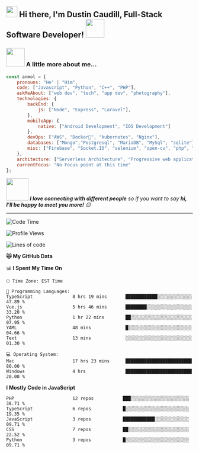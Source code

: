 <h2><img src="https://emojis.slackmojis.com/emojis/images/1531849430/4246/blob-sunglasses.gif?1531849430" width="30"/> Hi there, I'm Dustin Caudill, Full-Stack Software Developer! <img src="https://media.giphy.com/media/12oufCB0MyZ1Go/giphy.gif" width="50"></h2>

### <img src="https://media.giphy.com/media/VgCDAzcKvsR6OM0uWg/giphy.gif" width="50"> A little more about me...

```javascript
const anmol = {
    pronouns: "He" | "Him",
    code: ["Javascript", "Python", "C++", "PHP"],
    askMeAbout: ["web dev", "tech", "app dev", "photography"],
    technologies: {
        backEnd: {
            js: ["Node", "Express", "Laravel"],
        },
        mobileApp: {
            native: ["Android Development", "IOS Development"]
        },
        devOps: ["AWS", "Docker🐳", "kubernetes", "Nginx"],
        databases: ["Mongo","Postgresql", "MariaDB", "MySql", "sqlite"],
        misc: ["Firebase", "Socket.IO", "selenium", "open-cv", "php", "SuiteApp"]
    },
    architecture: ["Serverless Architecture", "Progressive web applications", "Single page applications", "Andrid & IOS app"],
    currentFocus: "No Focus point at this time"
};
```

<img src="https://media.giphy.com/media/LnQjpWaON8nhr21vNW/giphy.gif" width="60"> <em><b>I love connecting with different people</b> so if you want to say <b>hi, I'll be happy to meet you more!</b> 😊</em>

---
<!--START_SECTION:waka-->
![Code Time](http://img.shields.io/badge/Code%20Time-2%2C370%20hrs%2027%20mins-blue)

![Profile Views](http://img.shields.io/badge/Profile%20Views-1354-blue)

![Lines of code](https://img.shields.io/badge/From%20Hello%20World%20I%27ve%20Written-4.8%20million%20lines%20of%20code-blue)

**🐱 My GitHub Data** 

📊 **I Spent My Time On** 

```text
🕑︎ Time Zone: EST Time

💬 Programming Languages: 
TypeScript               8 hrs 19 mins       ████████████░░░░░░░░░░░░░   47.89 % 
Vue.js                   5 hrs 46 mins       ████████░░░░░░░░░░░░░░░░░   33.20 % 
Python                   1 hr 22 mins        ██░░░░░░░░░░░░░░░░░░░░░░░   07.95 % 
YAML                     48 mins             █░░░░░░░░░░░░░░░░░░░░░░░░   04.66 % 
Text                     13 mins             ░░░░░░░░░░░░░░░░░░░░░░░░░   01.30 % 

💻 Operating System: 
Mac                      17 hrs 23 mins      █████████████████████████   80.00 %
Windows                  4 hrs               █████████████████████████   20.00 %
```

**I Mostly Code in JavaScript** 

```text
PHP                      12 repos           ███░░░░░░░░░░░░░░░░░░░░░░   38.71 % 
TypeScript               6 repos            █░░░░░░░░░░░░░░░░░░░░░░░░   19.35 % 
JavaScript               3 repos            ████████████░░░░░░░░░░░░░   09.71 % 
CSS                      7 repos            ██░░░░░░░░░░░░░░░░░░░░░░░   22.52 % 
Python                   3 repos            █░░░░░░░░░░░░░░░░░░░░░░░░   09.71 % 
```

<!--END_SECTION:waka-->
